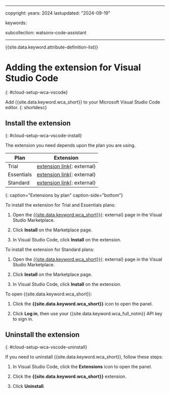 
---

copyright:
   years: 2024
lastupdated: "2024-09-19"

keywords:

subcollection: watsonx-code-assistant

---

{{site.data.keyword.attribute-definition-list}}

# Adding the extension for Visual Studio Code
{: #cloud-setup-wca-vscode}



Add {{site.data.keyword.wca_short}} to your Microsoft Visual Studio Code editor.
{: shortdesc}

## Install the extension
{: #cloud-setup-wca-vscode-install}

The extension you need depends upon the plan you are using.

| Plan | Extension |
| --- | --- |
| Trial | [extension link](link){: external} |
| Essentials | [extension link](link){: external} |
| Standard | [extension link](link){: external} |
{: caption="Extensions by plan" caption-side="bottom"}

To install the extension for Trial and Essentials plans:

1. Open the [{{site.data.keyword.wca_short}}](link){: external} page in the Visual Studio Marketplace.

1. Click **Install** on the Marketplace page.

1. In Visual Studio Code, click **Install** on the extension.

To install the extension for Standard plans:

1. Open the [{{site.data.keyword.wca_short}}](link){: external} page in the Visual Studio Marketplace.

1. Click **Install** on the Marketplace page.

1. In Visual Studio Code, click **Install** on the extension.

To open {{site.data.keyword.wca_short}}:

1. Click the **{{site.data.keyword.wca_short}}** icon to open the panel.

1. Click **Log in**, then use your {{site.data.keyword.wca_full_notm}} API key to sign in.

## Uninstall the extension
{: #cloud-setup-wca-vscode-uninstall}

If you need to uninstall {{site.data.keyword.wca_short}}, follow these steps:

1. In Visual Studio Code, click the **Extensions** icon to open the panel.

1. Click the **{{site.data.keyword.wca_short}}** extension.

1. Click **Uninstall**.

